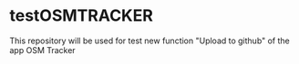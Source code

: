 # testOSMTRACKER
This repository will be used for test new function  "Upload to github" of the app OSM Tracker
